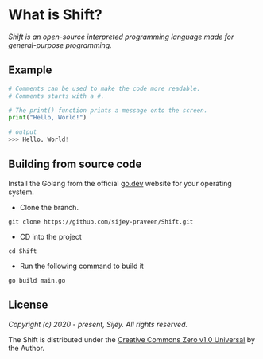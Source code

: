 # What is Shift?

*Shift is an open-source interpreted programming language made for general-purpose programming.*

## Example

```py
# Comments can be used to make the code more readable.
# Comments starts with a #.

# The print() function prints a message onto the screen.
print("Hello, World!")

# output
>>> Hello, World!
```

<!-- ## Future Goals

- Make it more convenient. -->

## Building from source code

Install the Golang from the official [go.dev](https://go.dev/) website for your operating system.

- Clone the branch.
```
git clone https://github.com/sijey-praveen/Shift.git
```

- CD into the project
```
cd Shift
```

- Run the following command to build it
```
go build main.go
```

## License

*Copyright (c) 2020 - present, Sijey. All rights reserved.*

The Shift is distributed under the [Creative Commons Zero v1.0 Universal](https://creativecommons.org/) by the Author.
